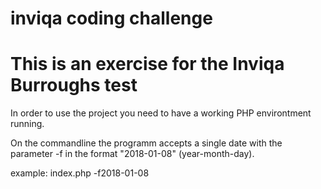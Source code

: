 # inviqa coding challenge

# This is an exercise for the Inviqa Burroughs test

In order to use the project you need to have a working PHP environtment running.

On the commandline the programm accepts a single date with the parameter -f in the format "2018-01-08" (year-month-day).

example: index.php -f2018-01-08
